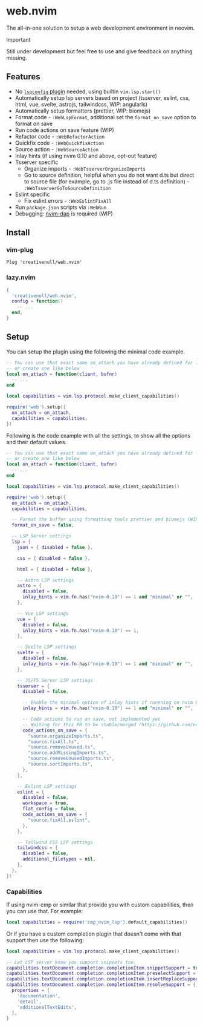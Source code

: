 # web.nvim

The all-in-one solution to setup a web development environment in neovim.

> [!IMPORTANT]
> Still under development but feel free to use and give feedback on anything missing.

## Features

- No [`lspconfig` plugin][lspconfig-url] needed, using builtin `vim.lsp.start()`
- Automatically setup lsp servers based on project (tsserver, eslint, css, html, vue, svelte, astrojs, tailwindcss, WIP: angularls)
- Automatically setup formatters (prettier, WIP: biomejs)
- Format code - `:WebLspFormat`, additional set the `format_on_save` option to format on save
- Run code actions on save feature (WIP)
- Refactor code - `:WebRefactorAction`
- Quickfix code - `:WebQuickfixAction`
- Source action - `:WebSourceAction`
- Inlay hints (if using nvim 0.10 and above, opt-out feature)
- Tsserver specific
  - Organize imports - `:WebTsserverOrganizeImports`
  - Go to source definition, helpful when you do not want d.ts but direct to source file (for example, go to .js file instead of d.ts definition) - `:WebTsserverGoToSourceDefinition`
- Eslint specific
  - Fix eslint errors - `:WebEslintFixAll`
- Run `package.json` scripts via `:WebRun`
- Debugging: [nvim-dap][nvim-dap-url] is required (WIP)

## Install

### vim-plug

```vimscript
Plug 'creativenull/web.nvim'
```


### lazy.nvim

```lua
{
  'creativenull/web.nvim',
  config = function()
    -- ...
  end,
}
```

## Setup

You can setup the plugin using the following the minimal code example.

```lua
-- You can use that exact same on_attach you have already defined for lspconfig
-- or create one like below
local on_attach = function(client, bufnr)
  -- ...
end

local capabilities = vim.lsp.protocol.make_client_capabilities()

require('web').setup({
  on_attach = on_attach,
  capabilities = capabilities,
})
```

Following is the code example with all the settings, to show all the options and
their default values.

```lua
-- You can use that exact same on_attach you have already defined for lspconfig
-- or create one like below
local on_attach = function(client, bufnr)
  -- ...
end

local capabilities = vim.lsp.protocol.make_client_capabilities()

require('web').setup({
  on_attach = on_attach,
  capabilities = capabilities,

  -- Format the buffer using formatting tools prettier and biomejs (WIP), if available
  format_on_save = false,

  -- LSP Server settings
  lsp = {
    json = { disabled = false },

    css = { disabled = false },

    html = { disabled = false },

    -- Astro LSP settings
    astro = {
      disabled = false,
      inlay_hints = vim.fn.has("nvim-0.10") == 1 and "minimal" or "",
    },

    -- Vue LSP settings
    vue = {
      disabled = false,
      inlay_hints = vim.fn.has("nvim-0.10") == 1,
    },

    -- Svelte LSP settings
    svelte = {
      disabled = false,
      inlay_hints = vim.fn.has("nvim-0.10") == 1 and "minimal" or "",
    },

    -- JS/TS Server LSP settings
    tsserver = {
      disabled = false,

      -- Enable the minimal option of inlay hints if runnning on nvim 0.10 or above
      inlay_hints = vim.fn.has("nvim-0.10") == 1 and "minimal" or "",

      -- Code actions to run on save, not implemented yet
      -- Waiting for this PR to be stable/merged (https://github.com/neovim/neovim/pull/22598)
      code_actions_on_save = {
        "source.organizeImports.ts",
        "source.fixAll.ts",
        "source.removeUnused.ts",
        "source.addMissingImports.ts",
        "source.removeUnusedImports.ts",
        "source.sortImports.ts",
      },
    },

    -- Eslint LSP settings
    eslint = {
      disabled = false,
      workspace = true,
      flat_config = false,
      code_actions_on_save = {
        "source.fixAll.eslint",
      },
    },

    -- Tailwind CSS LSP settings
    tailwindcss = {
      disabled = false,
      additional_filetypes = nil,
    },
  },
})
```

### Capabilities

If using nvim-cmp or similar that provide you with custom capabilities, then you
can use that. For example:

```lua
local capabilities = require('cmp_nvim_lsp').default_capabilities()
```

Or if you have a custom completion plugin that doesn't come with that support
then use the following:

```lua
local capabilities = vim.lsp.protocol.make_client_capabilities()

-- Let LSP server know you support snippets too
capabilities.textDocument.completion.completionItem.snippetSupport = true
capabilities.textDocument.completion.completionItem.preselectSupport = true
capabilities.textDocument.completion.completionItem.insertReplaceSupport = true
capabilities.textDocument.completion.completionItem.resolveSupport = {
  properties = {
    'documentation',
    'detail',
    'additionalTextEdits',
  },
}
```

[lspconfig-url]: https://github.com/neovim/nvim-lspconfig
[mason-url]: https://github.com/williamboman/mason.nvim
[nvim-dap-url]: https://github.com/mfussenegger/nvim-dap
